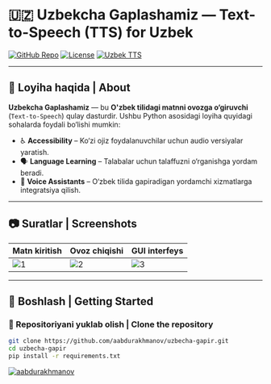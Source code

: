 # 🇺🇿 Uzbekcha Gaplashamiz — Text-to-Speech (TTS) for Uzbek

[![GitHub Repo](https://img.shields.io/badge/GitHub-aabdurakhmanov-blue?style=flat&logo=github)](https://github.com/aabdurakhmanov)
[![License](https://img.shields.io/badge/License-MIT-green.svg?style=flat)](#license)
[![Uzbek TTS](https://img.shields.io/badge/Language-Uzbek-blueviolet?style=flat)](#features)

---

## 📌 Loyiha haqida | About

**Uzbekcha Gaplashamiz** — bu **O'zbek tilidagi matnni ovozga o‘giruvchi** (`Text-to-Speech`) qulay dasturdir. Ushbu Python asosidagi loyiha quyidagi sohalarda foydali bo‘lishi mumkin:

- ♿ **Accessibility** – Ko‘zi ojiz foydalanuvchilar uchun audio versiyalar yaratish.
- 🗣 **Language Learning** – Talabalar uchun talaffuzni o‘rganishga yordam beradi.
- 🤖 **Voice Assistants** – O‘zbek tilida gapiradigan yordamchi xizmatlarga integratsiya qilish.

---

## 📷 Suratlar | Screenshots

| Matn kiritish | Ovoz chiqishi | GUI interfeys |
|---------------|---------------|----------------|
| ![1](https://user-images.githubusercontent.com/76531073/178923882-1548d681-efd4-4469-9979-5bc48fea69cd.png) | ![2](https://user-images.githubusercontent.com/76531073/178923741-80e6723f-2454-430f-8431-f299da22ff08.png) | ![3](https://user-images.githubusercontent.com/76531073/178924042-b142ead2-85bb-4d4c-8c95-da8c5c20412e.png) |

---

## 🚀 Boshlash | Getting Started

### 🔽 Repositoriyani yuklab olish | Clone the repository

```bash
git clone https://github.com/aabdurakhmanov/uzbecha-gapir.git
cd uzbecha-gapir
pip install -r requirements.txt

```
[![aabdurakhmanov](https://img.shields.io/badge/github-aabdurakhmanov-blue?style=flat&logo=github)](https://github.com/aabdurakhmanov)

